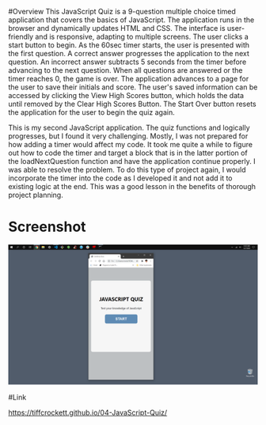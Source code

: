 #Overview 
This JavaScript Quiz is a 9-question multiple choice timed application that covers the basics of JavaScript.  The application runs in the browser and dynamically updates HTML and CSS. The interface is user-friendly and is responsive, adapting to multiple screens. The user clicks a start button to begin.  As the 60sec timer starts, the user is presented with the first question.  A correct answer progresses the application to the next question.  An incorrect answer subtracts 5 seconds from the timer before advancing to the next question. When all questions are answered or the timer reaches 0, the game is over.  The application advances to a page for the user to save their initials and score.  The user's saved information can be accessed by clicking the View High Scores button, which holds the data until removed by the Clear High Scores Button.  The Start Over button resets the application for the user to begin the quiz again. 

This is my second JavaScript application. The quiz functions and logically progresses, but I found it very challenging.  Mostly, I was not prepared for how adding a timer would affect my code.  It took me quite a while to figure out how to code the timer and target a block that is in the latter portion of the loadNextQuestion function and have the application continue properly. I was able to resolve the problem. To do this type of project again, I would incorporate the timer into the code as I developed it and not add it to existing logic at the end.  This was a good lesson in the benefits of thorough project planning.


# Screenshot 

![image](https://github.com/tiffcrockett/04-JavaScript-Quiz/blob/main/assets/images/JS%20Quiz%20Scrnsht.png?) 


#Link

https://tiffcrockett.github.io/04-JavaScript-Quiz/
